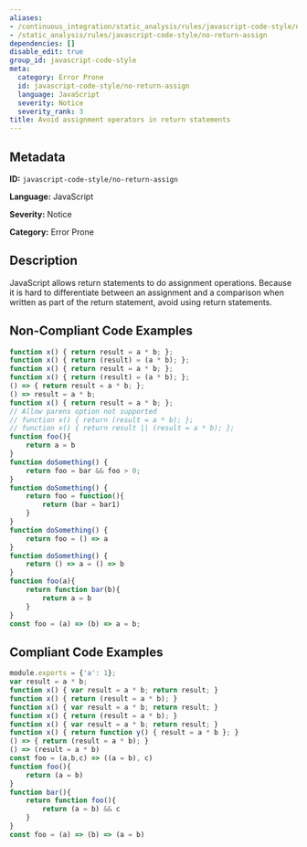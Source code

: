 ```yaml
---
aliases:
- /continuous_integration/static_analysis/rules/javascript-code-style/no-return-assign
- /static_analysis/rules/javascript-code-style/no-return-assign
dependencies: []
disable_edit: true
group_id: javascript-code-style
meta:
  category: Error Prone
  id: javascript-code-style/no-return-assign
  language: JavaScript
  severity: Notice
  severity_rank: 3
title: Avoid assignment operators in return statements
---
```

<!--  SOURCED FROM https://github.com/DataDog/datadog-static-analyzer-rule-docs -->


## Metadata
**ID:** `javascript-code-style/no-return-assign`

**Language:** JavaScript

**Severity:** Notice

**Category:** Error Prone

## Description
JavaScript allows return statements to do assignment operations. Because it is hard to differentiate between an assignment and a comparison when written as part of the return statement, avoid using return statements.

## Non-Compliant Code Examples
```javascript
function x() { return result = a * b; };
function x() { return (result) = (a * b); };
function x() { return result = a * b; };
function x() { return (result) = (a * b); };
() => { return result = a * b; };
() => result = a * b;
function x() { return result = a * b; };
// Allow parens option not supported
// function x() { return (result = a * b); };
// function x() { return result || (result = a * b); };
function foo(){
    return a = b
}
function doSomething() {
    return foo = bar && foo > 0;
}
function doSomething() {
    return foo = function(){
        return (bar = bar1)
    }
}
function doSomething() {
    return foo = () => a
}
function doSomething() {
    return () => a = () => b
}
function foo(a){
    return function bar(b){
        return a = b
    }
}
const foo = (a) => (b) => a = b;

```

## Compliant Code Examples
```javascript
module.exports = {'a': 1};
var result = a * b;
function x() { var result = a * b; return result; }
function x() { return (result = a * b); }
function x() { var result = a * b; return result; }
function x() { return (result = a * b); }
function x() { var result = a * b; return result; }
function x() { return function y() { result = a * b }; }
() => { return (result = a * b); }
() => (result = a * b)
const foo = (a,b,c) => ((a = b), c)
function foo(){
    return (a = b)
}
function bar(){
    return function foo(){
        return (a = b) && c
    }
}
const foo = (a) => (b) => (a = b)
```
